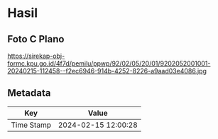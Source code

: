 # Hasil

## Foto C Plano

https://sirekap-obj-formc.kpu.go.id/4f7d/pemilu/ppwp/92/02/05/20/01/9202052001001-20240215-112458--f2ec6946-914b-4252-8226-a9aad03e4086.jpg


## Metadata

| Key        | Value               |
| ---------- | ------------------- |
| Time Stamp | 2024-02-15 12:00:28 |



